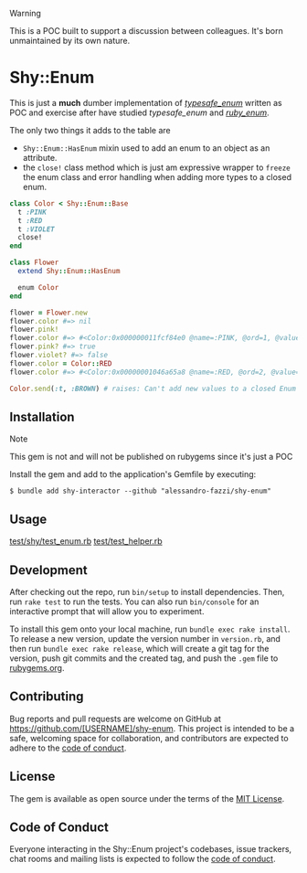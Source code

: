 > [!WARNING]
> This is a POC built to support a discussion between colleagues.
> It's born unmaintained by its own nature.

# Shy::Enum

This is just a **much** dumber implementation of [*typesafe_enum*](https://github.com/dmolesUC/typesafe_enum/tree/master)
written as POC and exercise after have studied *typesafe_enum* and
[*ruby_enum*](https://github.com/dblock/ruby-enum).

The only two things it adds to the table are

- `Shy::Enum::HasEnum` mixin used to add an enum to an object as an attribute.
- the `close!` class method which is just am expressive wrapper to `freeze` the
  enum class and error handling when adding more types to a closed enum.

```ruby
class Color < Shy::Enum::Base
  t :PINK
  t :RED
  t :VIOLET
  close!
end

class Flower
  extend Shy::Enum::HasEnum

  enum Color
end

flower = Flower.new
flower.color #=> nil
flower.pink!
flower.color #=> #<Color:0x000000011fcf84e0 @name=:PINK, @ord=1, @value="pink">
flower.pink? #=> true
flower.violet? #=> false
flower.color = Color::RED
flower.color #=> #<Color:0x00000001046a65a8 @name=:RED, @ord=2, @value="red">

Color.send(:t, :BROWN) # raises: Can't add new values to a closed Enum (Shy::Enum::Error)
```

## Installation

> [!NOTE]
> This gem is not and will not be published on rubygems since it's just a POC

Install the gem and add to the application's Gemfile by executing:

    $ bundle add shy-interactor --github "alessandro-fazzi/shy-enum"

## Usage

[test/shy/test_enum.rb](test/shy/test_enum.rb)
[test/test_helper.rb](test/test_helper.rb)

## Development

After checking out the repo, run `bin/setup` to install dependencies. Then, run `rake test` to run the tests. You can also run `bin/console` for an interactive prompt that will allow you to experiment.

To install this gem onto your local machine, run `bundle exec rake install`. To release a new version, update the version number in `version.rb`, and then run `bundle exec rake release`, which will create a git tag for the version, push git commits and the created tag, and push the `.gem` file to [rubygems.org](https://rubygems.org).

## Contributing

Bug reports and pull requests are welcome on GitHub at https://github.com/[USERNAME]/shy-enum. This project is intended to be a safe, welcoming space for collaboration, and contributors are expected to adhere to the [code of conduct](https://github.com/[USERNAME]/shy-enum/blob/main/CODE_OF_CONDUCT.md).

## License

The gem is available as open source under the terms of the [MIT License](https://opensource.org/licenses/MIT).

## Code of Conduct

Everyone interacting in the Shy::Enum project's codebases, issue trackers, chat rooms and mailing lists is expected to follow the [code of conduct](https://github.com/[USERNAME]/shy-enum/blob/main/CODE_OF_CONDUCT.md).
